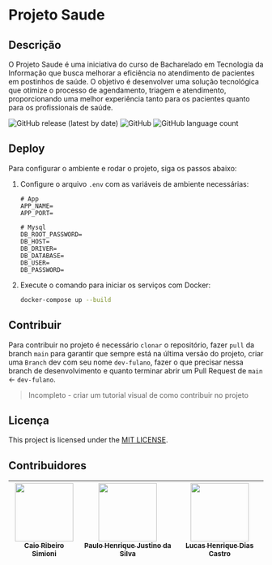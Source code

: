 # Projeto Saude

## Descrição

O Projeto Saude é uma iniciativa do curso de Bacharelado em Tecnologia da Informação que busca melhorar a eficiência no atendimento de pacientes em postinhos de saúde. O objetivo é desenvolver uma solução tecnológica que otimize o processo de agendamento, triagem e atendimento, proporcionando uma melhor experiência tanto para os pacientes quanto para os profissionais de saúde.

![GitHub release (latest by date)](https://img.shields.io/github/v/release/CaioSimioni/projeto-integrador)
![GitHub](https://img.shields.io/github/license/CaioSimioni/projeto-integrador)
![GitHub language count](https://img.shields.io/github/languages/top/CaioSimioni/projeto-integrador?color=blue&label=PHP)

## Deploy

Para configurar o ambiente e rodar o projeto, siga os passos abaixo:

1. Configure o arquivo `.env` com as variáveis de ambiente necessárias:

    ```.env
    # App
    APP_NAME=
    APP_PORT=
    
    # Mysql
    DB_ROOT_PASSWORD=
    DB_HOST=
    DB_DRIVER=
    DB_DATABASE=
    DB_USER=
    DB_PASSWORD=
    ```

2. Execute o comando para iniciar os serviços com Docker:

    ```sh
    docker-compose up --build
    ```

## Contribuir

Para contribuir no projeto é necessário `clonar` o repositório, fazer `pull` da branch `main` para garantir que sempre está na última versão do projeto, criar uma `Branch` dev com seu nome `dev-fulano`, fazer o que precisar nessa branch de desenvolvimento e quanto terminar abrir um Pull Request de `main` <- `dev-fulano`.

> Incompleto - criar um tutorial visual de como contribuir no projeto

## Licença

This project is licensed under the [MIT LICENSE](../LICENSE).

## Contribuidores

| [<img src="https://avatars.githubusercontent.com/u/83130766?v=4" width=115><br><sub>Caio Ribeiro Simioni</sub>](https://github.com/CaioSimioni) |  [<img src="https://avatars.githubusercontent.com/u/170760593?v=4" width=115><br><sub>Paulo Henrique Justino da Silva</sub>](https://github.com/JustinoSilva15) | [<img src="https://avatars.githubusercontent.com/u/146387290?v=4" width=115><br><sub>Lucas Henrique Dias Castro</sub>](https://github.com/lucashdc) |
| :---: | :---: | :---: |
